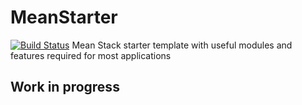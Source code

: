 # MeanStarter
[![Build Status](https://travis-ci.org/Igor-Lopes/MeanStarter.svg?branch=master)](https://travis-ci.org/Igor-Lopes/MeanStarter)
Mean Stack starter template with useful modules and features required for most applications

## Work in progress

